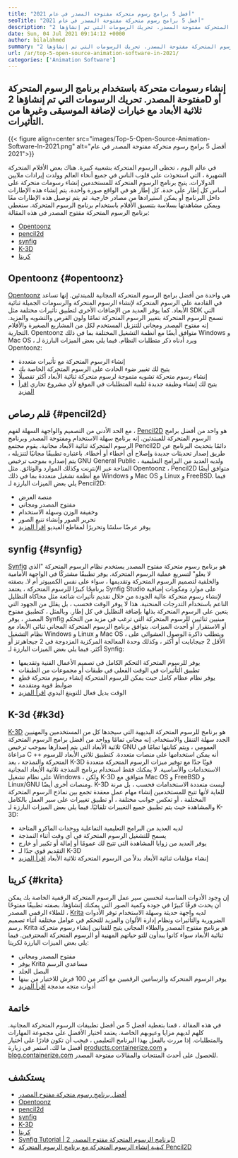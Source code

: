 ```yaml
---
title: "أفضل 5 برامج رسوم متحركة مفتوحة المصدر في عام 2021" 
seoTitle: "أفضل 5 برامج رسوم متحركة مفتوحة المصدر في عام 2021" 
description: "إنشاء رسومات متحركة باستخدام برنامج الرسوم المتحركة مفتوحة المصدر. تحريك الرسومات التي تم إنشاؤها 2D أو ثلاثية الأبعاد مع خيارات لإضافة الموسيقى وغيرها من التأثيرات." 
date: Sun, 04 Jul 2021 09:14:12 +0000
author: bilalahmed
summary: "إنشاء رسومات متحركة باستخدام برنامج الرسوم المتحركة مفتوحة المصدر. تحريك الرسومات التي تم إنشاؤها 2D أو ثلاثية الأبعاد مع خيارات لإضافة الموسيقى وغيرها من التأثيرات." 
url: /ar/top-5-open-source-animation-software-in-2021/
categories: ['Animation Software']
---
```


## إنشاء رسومات متحركة باستخدام برنامج الرسوم المتحركة مفتوحة المصدر. تحريك الرسومات التي تم إنشاؤها 2D أو ثلاثية الأبعاد مع خيارات لإضافة الموسيقى وغيرها من التأثيرات.

{{< figure align=center src="images/Top-5-Open-Source-Animation-Software-In-2021.png" alt="أفضل 5 برامج رسوم متحركة مفتوحة المصدر في عام 2021">}}

في عالم اليوم ، تحظى الرسوم المتحركة بشعبية كبيرة. هناك بعض الأفلام المتحركة الشهيرة ، التي استحوذت على قلوب الناس في جميع أنحاء العالم وولدت إيرادات ملايين الدولارات. يتيح برنامج الرسوم المتحركة للمستخدمين إنشاء رسومات متحركة على أساس كل إطار على حدة. كل إطار هو في الواقع صورة واحدة. يتم إنشاء هذه الإطارات داخل البرنامج أو يمكن استيرادها من مصادر خارجية. ثم يتم توصيل هذه الإطارات معًا ويمكن مشاهدتها بسلاسة بتنسيق الأفلام باستخدام برنامج الرسوم المتحركة. سنغطي برنامج الرسوم المتحركة مفتوح المصدر في هذه المقالة:
  * [Opentoonz][1]
  * [pencil2d][2]
  * [synfig][3]
  * [K-3D][4]
  * [كريتا][5]

## Opentoonz {#opentoonz}

[Opentoonz][6] هي واحدة من أفضل برامج الرسوم المتحركة المجانية للمبتدئين. إنها تساعد في القادمة على الرسوم المتحركة لإنشاء الرسوم المتحركة والرسومات الجميلة ثنائية الأبعاد. كما يوفر العديد من الإضافات الأخرى لتطبيق تأثيرات مختلفة مثل SDK التي تسمح للرسوم المتحركة بتغيير الرسوم المتحركة تمامًا ولون القرص والتشويه والمزيد. إنه مفتوح المصدر ومجاني للتنزيل المستخدم لكل من المشاريع الصغيرة والأفلام التجارية. Opentoonz متوافق أيضًا مع أنظمة التشغيل المختلفة بما في ذلك Windows و Mac OS ، ويرد أدناه ذكر متطلبات النظام. فيما يلي بعض الميزات البارزة لـ Opentoonz:
  * إنشاء الرسوم المتحركة مع تأثيرات متعددة
  * يتيح لك تغيير ضوء الحادث على الرسوم المتحركة الخاصة بك
  * إنشاء رسوم متحركة تشويه متموجة لرسوم متحركة ثنائية الأبعاد أكثر تفصيلًا
  * يتيح لك إنشاء وظيفة جديدة لتلبية المتطلبات في الموقع لأي مشروع تجاري
[اقرأ المزيد][7]

## قلم رصاص {#pencil2d}

مع الحد الأدنى من التصميم والواجهة السهلة لفهم ، [Pencil2D][8] هو واحد من أفضل برامج الرسوم المتحركة للمبتدئين. إنه برنامج سهلة الاستخدام ومفتوحة المصدر وبرنامج الرسوم المتحركة ثنائية الأبعاد مجانية. يقوم مجتمع Pencil2D دائمًا بتحديث البرنامج عن طريق إصدار تحديثات جديدة وإصلاح أي أخطاء أو أخطاء. باعتباره تطبيقًا مجانيًا لتنزيله ، يتم إصداره بموجب ترخيص GNU General Public ، ولديه العديد من البرامج التعليمية المتاحة عبر الإنترنت وكذلك الموارد والوثائق. مثل Opentoonz ، Pencil2D متوافق أيضًا مع أنظمة تشغيل متعددة بما في ذلك Windows و Mac OS و Linux و FreeBSD. فيما يلي بعض الميزات البارزة لـ Pencil2D:
  * منصة العرض
  * مفتوح المصدر ومجاني
  * وخفيفة الوزن وسهلة الاستخدام
  * تحرير الصور وإنشاء تتبع الصور
  * يوفر عرضًا سلسًا وتحريرًا لمقاطع الفيديو
[اقرأ المزيد][9]

## synfig {#synfig}

[Synfig][10] هو برنامج رسوم متحركة مفتوح المصدر يستخدم نظام الرسوم المتحركة "الذي لا يعلو" لتسريع عملية الرسوم المتحركة. يوفر تطبيقًا مشتركًا في الواجهة الأمامية والخلفية لتصميم الرسوم المتحركة وتقديمها ، سواء على نفس الكمبيوتر أم لا. بصفته برنامجًا كبيرًا للرسوم المتحركة ، يعتمد Synfig Studio على موارد ومكونات إضافية لإنشاء رسوم متحركة عالية الجودة من خلال تقديم تأثيرات شائعة مثل محاكاة التظليل الناعم باستخدام التدرجات المنحنية. هذا لا يوفر الوقت فحسب ، بل يقلل من الجهود التي يتعين على الرسوم المتحركة بذلها بإضافة التظليل في كل إطار. وبالمثل ، كتطبيق مفتوح المصدر ، يوفر Synfig مبنيين ثنائيين للرسوم المتحركة التي ترغب في مزيد من التحكم أو الاستقرار أو أحدث الميزات. يتوافق برنامج الرسوم المتحركة المجاني ثنائي الأبعاد مع نظام التشغيل Windows و Linux و Mac OS ، ويتطلب ذاكرة الوصول العشوائي على الأقل 2 جيجابايت أو أكثر ، وكذلك وحدة المعالجة المركزية المزدوجة في 2 جيجاهرتز أو أكثر. فيما يلي بعض الميزات البارزة لـ Synfig:
  * يوفر للرسوم المتحركة التحكم الكامل في تصميم الأعمال الفنية وتقديمها
  * تطبيق التأثيرات في الوقت الفعلي في طبقات أو مجموعات من الطبقات
  * يوفر نظام عظام كامل حيث يمكن للرسوم المتحركة إنشاء رسوم متحركة قطع
  * ضوابط قوية ومتقدمة
  * الوقت بديل فعال للتوينغ اليدوي
[اقرأ المزيد][11]

## K-3d {#k3d}

[K-3D][12] هو برنامج للرسوم المتحركة البديهية التي سيجدها كل من المستخدمين والمهنيين الجدد سهلة التنقل والاستخدام. إنه مجاني تمامًا وواحد من أفضل برامج الرسوم المتحركة ثلاثية الأبعاد التي يتم إصدارها بموجب ترخيص GNU العمومي ، ويتم كتابتها تمامًا في مراعاة C ++ أنه يمكن استخدامها على منصات متعددة. كتطبيق ثلاثي الأبعاد للرسوم المتحركة والنمذجة ، يعد K-3D قويًا جدًا مع توفير ميزات الرسوم المتحركة متعددة الاستخدامات والأساسية. لا يمكنك فقط استخدام برنامج النمذجة ثلاثية الأبعاد المجانية على نظام تشغيل Windows ، ولكن K-3D متوافق مع Mac OS و FreeBSD و Linux/GNU ومنصات أخرى أيضًا. K-3D ليست متعددة الاستخدامات فحسب ، بل مرنة للغاية لأنها تتيح للمستخدمين إنشاء مهام عمل معقدة تجمع بين نماذج الرسوم المتحركة المختلفة ، أو تعكس جوانب مختلفة ، أو تطبيق تغييرات على سير العمل بالكامل والمشاهدة حيث يتم تطبيق جميع التغييرات تلقائيًا. فيما يلي بعض الميزات البارزة لـ K-3D:
  * لديه العديد من البرامج التعليمية التفاعلية ووحدات الماكرو المتاحة
  * يسمح للتشغيل الرسوم المتحركة في أي وقت أثناء النمذجة
  * يوفر العديد من زوايا المشاهدة التي تتيح لك عمومًا أو إمالة أو تكبير أو خارج
  * التقديم قوي جدًا لـ K-3D
  * إنشاء مؤلفات ثنائية الأبعاد بدلاً من الرسوم المتحركة ثلاثية الأبعاد
[اقرأ المزيد][13]

## كريتا {#krita}

إن وجود الأدوات المناسبة لتحسين سير عمل الرسوم المتحركة الرقمية الخاصة بك يمكن أن يحدث فرقًا كبيرًا في جودة وكمية الصور التي يمكنك إنشاؤها. بصفته تطبيقًا مفتوحًا للطلاء الرقمي المصدر ، [Krita][14] لديه واجهة حديثة وسهلة الاستخدام توفر الأدوات الضرورية والتأثيرات ونظام إدارة الألوان والمزيد للتحكم في عوامل مختلفة أثناء تصميم رسم. Krita هو برنامج مفتوح المصدر والطلاء المجاني يتيح للفنانين إنشاء رسوم متحركة ثنائية الأبعاد سواء كانوا يبدأون للتو حياتهم المهنية أو الرسوم المتحركة المحترفين. فيما يلي بعض الميزات البارزة لكريتا:
  * مفتوح المصدر ومجاني
  * يوفر Krita مساعدي الرسم
  * البصل الجلد
  * يوفر الرسوم المتحركة والرسامين الرقميين مع أكثر من 100 فرش للاختيار من بينها
  * أدوات متجه مدمجة
[اقرأ المزيد][15]

## خاتمة
في هذه المقالة ، قمنا بتغطية أفضل 5 من أفضل تطبيقات الرسوم المتحركة المجانية. كلهم لديهم مزايا وعيوبهم الخاصة. يعتمد اختيار الأفضل على مجموعة المهارات والمتطلبات. إذا مررت بالفعل بهذا البرنامج التعليمي ، فيجب أن تكون قادرًا على اختيار أفضل ما لك. استمر في زيارة [products.containerize.com][16] و [blog.containerize.com][17] للحصول على أحدث المنتجات والمقالات مفتوحة المصدر.

## يستكشف
  * [أفضل برنامج رسوم متحركة مفتوح المصدر][18]
  * [Opentoonz][7]
  * [pencil2d][9]
  * [synfig][11]
  * [K-3D][13]
  * [كريتا][15]
  * [Synfig Tutorial | برنامج الرسوم المتحركة مفتوح المصدر 2D][19]
  * [كيفية إنشاء الرسوم المتحركة مع برنامج الرسوم المتحركة Pencil2D][20]



[1]: #opentoonz
[2]: #pencil2d
[3]: #synfig
[4]: #k3d
[5]: #krita
[6]: https://opentoonz.github.io/e/
[7]: https://products.containerize.com/animation-software/opentoonz/
[8]: https://www.pencil2d.org/
[9]: https://products.containerize.com/animation-software/pencil2d/
[10]: https://www.synfig.org/
[11]: https://products.containerize.com/animation-software/synfig/
[12]: http://www.k-3d.org/
[13]: https://products.containerize.com/animation-software/k3d/
[14]: https://krita.org/en/
[15]: https://products.containerize.com/animation-software/krita/
[16]: https://products.containerize.com/
[17]: https://blog.containerize.com/
[18]: https://products.containerize.com/animation-software/
[19]: https://blog.containerize.com/animation-software/synfig-tutorial-an-open-source-2d-animation-software/
[20]: https://blog.containerize.com/animation-software/how-to-create-animations-with-pencil2d-animation-software/
